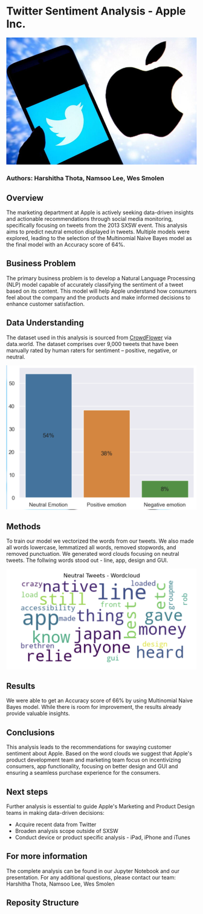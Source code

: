 # Twitter Sentiment Analysis - Apple Inc.

![Project Image](images/apple_twitter_title.jpg)

### Authors: Harshitha Thota, Namsoo Lee, Wes Smolen

## Overview
The marketing department at Apple is actively seeking data-driven insights and actionable recommendations through social media monitoring, specifically focusing on tweets from the 2013 SXSW event. This analysis aims to predict neutral emotion displayed in tweets. Multiple models were explored, leading to the selection of the Multinomial Naive Bayes model as the final model with an Accuracy score of 64%.

## Business Problem
The primary business problem is to develop a Natural Language Processing (NLP) model capable of accurately classifying the sentiment of a tweet based on its content. This model will help Apple understand how consumers feel about the company and the products and make informed decisions to enhance customer satisfaction.

## Data Understanding
The dataset used in this analysis is sourced from [CrowdFlower](https://data.world/crowdflower/brands-and-product-emotions) via data.world. The dataset comprises over 9,000 tweets that have been manually rated by human raters for sentiment – positive, negative, or neutral.

![Project Image](images/emotion_bar_graph.png)

## Methods
To train our model we vectorized the words from our tweets. We also made all words lowercase, lemmatized all words, removed stopwords, and removed punctuation. We generated word clouds focusing on neutral tweets. The follwing words stood out - line, app, design and GUI.

![Project Image](images/neutral_word_cloud.png)


## Results
We were able to get an Accuracy score of 66% by using Multinomial Naive Bayes model. While there is room for improvement, the results already provide valuable insights. 

## Conclusions
 This analysis leads to the recommendations for swaying customer sentiment about Apple. Based on the word clouds we suggest that Apple's product development team and marketing team focus on incentivizing consumers, app functionality, focusing on better design and GUI and ensuring a seamless purchase experience for the consumers. 


## Next steps
Further analysis is essential to guide Apple's Marketing and Product Design teams in making data-driven decisions:
* Acquire recent data from Twitter
* Broaden analysis scope outside of SXSW
* Conduct device or product specific analysis - iPad, iPhone and iTunes

## For more information
The complete analysis can be found in our Jupyter Notebook and our presentation.
For any additional questions, please contact our team:
Harshitha Thota, Namsoo Lee, Wes Smolen

## Reposity Structure

